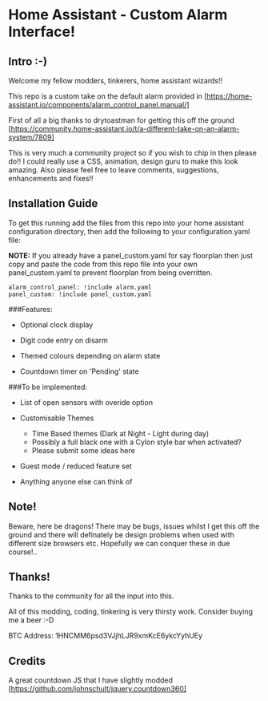 # Home Assistant - Custom Alarm Interface!
## Intro :-)
Welcome my fellow modders, tinkerers, home assistant wizards!!

This repo is a custom take on the default alarm provided in [https://home-assistant.io/components/alarm_control_panel.manual/]

First of all a big thanks to drytoastman for getting this off the ground [https://community.home-assistant.io/t/a-different-take-on-an-alarm-system/7809]

This is very much a community project so if you wish to chip in then please do!! I could really use a CSS, animation, design guru to make this look amazing. Also please feel free to leave comments, suggestions, enhancements and fixes!!

## Installation Guide

To get this running add the files from this repo into your home assistant configuration directory, then add the following to your configuration.yaml file:

**NOTE:** If you already have a panel_custom.yaml for say floorplan then just copy and paste the code from this repo file into your own panel_custom.yaml to prevent floorplan from being overritten.

```
alarm_control_panel: !include alarm.yaml
panel_custom: !include panel_custom.yaml

```

###Features:

- Optional clock display

- Digit code entry on disarm

- Themed colours depending on alarm state

- Countdown timer on 'Pending' state

###To be implemented:

- List of open sensors with overide option

- Customisable Themes
  - Time Based themes (Dark at Night - Light during day)
  - Possibly a full black one with a Cylon style bar when activated?
  - Please submit some ideas here

- Guest mode / reduced feature set

- Anything anyone else can think of

## Note!

Beware, here be dragons! There may be bugs, issues whilst I get this off the ground and there will definately be design problems when used with different size browsers etc. Hopefully we can conquer these in due course!..

## Thanks!

Thanks to the community for all the input into this.

All of this modding, coding, tinkering is very thirsty work. Consider buying me a beer :-D

BTC Address: 1HNCMM6psd3VJjhLJR9xmKcE6ykcYyhUEy

## Credits

A great countdown JS that I have slightly modded [https://github.com/johnschult/jquery.countdown360]
